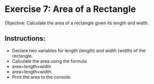 # Exercise 7: Area of a Rectangle
Objective: Calculate the area of a rectangle given its length and width.

## Instructions:
- Declare two variables for length (length) and width (width) of the rectangle.
- Calculate the area using the formula
- area=length×width
- area=length×width.
- Print the area to the console.
